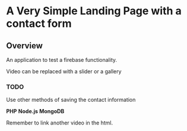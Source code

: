 # A Very Simple Landing Page with a contact form

## Overview

An application to test a firebase functionality.

Video can be replaced with a slider or a gallery

### TODO

Use other methods of saving the contact information

**PHP**
**Node.js**
**MongoDB**

Remember to link another video in the html.
